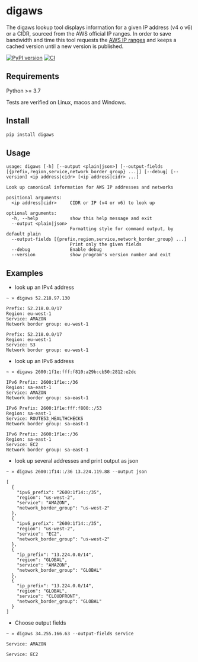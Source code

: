 # digaws

The digaws lookup tool displays information for a given IP address (v4 o v6) or a CIDR, sourced from the AWS official IP ranges.
In order to save bandwidth and time this tool requests the [AWS IP ranges](https://ip-ranges.amazonaws.com/ip-ranges.json) and keeps
a cached version until a new version is published.

[![PyPI version](https://badge.fury.io/py/digaws.svg)](https://pypi.org/project/digaws/)
[![CI](https://github.com/dcarrillo/digaws/workflows/CI/badge.svg)](https://github.com/dcarrillo/digaws/actions)

## Requirements

Python >= 3.7

Tests are verified on Linux, macos and Windows.

## Install

```bash
pip install digaws
```

## Usage

```text
usage: digaws [-h] [--output <plain|json>] [--output-fields [{prefix,region,service,network_border_group} ...]] [--debug] [--version] <ip address|cidr> [<ip address|cidr> ...]

Look up canonical information for AWS IP addresses and networks

positional arguments:
  <ip address|cidr>     CIDR or IP (v4 or v6) to look up

optional arguments:
  -h, --help            show this help message and exit
  --output <plain|json>
                        Formatting style for command output, by default plain
  --output-fields [{prefix,region,service,network_border_group} ...]
                        Print only the given fields
  --debug               Enable debug
  --version             show program's version number and exit
```

## Examples

- look up an IPv4 address

```text
~ » digaws 52.218.97.130

Prefix: 52.218.0.0/17
Region: eu-west-1
Service: AMAZON
Network border group: eu-west-1

Prefix: 52.218.0.0/17
Region: eu-west-1
Service: S3
Network border group: eu-west-1
```

- look up an IPv6 address

```text
~ » digaws 2600:1f1e:fff:f810:a29b:cb50:2812:e2dc

IPv6 Prefix: 2600:1f1e::/36
Region: sa-east-1
Service: AMAZON
Network border group: sa-east-1

IPv6 Prefix: 2600:1f1e:fff:f800::/53
Region: sa-east-1
Service: ROUTE53_HEALTHCHECKS
Network border group: sa-east-1

IPv6 Prefix: 2600:1f1e::/36
Region: sa-east-1
Service: EC2
Network border group: sa-east-1
```

- look up several addresses and print output as json

```text
~ » digaws 2600:1f14::/36 13.224.119.88 --output json

[
  {
    "ipv6_prefix": "2600:1f14::/35",
    "region": "us-west-2",
    "service": "AMAZON",
    "network_border_group": "us-west-2"
  },
  {
    "ipv6_prefix": "2600:1f14::/35",
    "region": "us-west-2",
    "service": "EC2",
    "network_border_group": "us-west-2"
  },
  {
    "ip_prefix": "13.224.0.0/14",
    "region": "GLOBAL",
    "service": "AMAZON",
    "network_border_group": "GLOBAL"
  },
  {
    "ip_prefix": "13.224.0.0/14",
    "region": "GLOBAL",
    "service": "CLOUDFRONT",
    "network_border_group": "GLOBAL"
  }
]
```

- Choose output fields

```text
~ » digaws 34.255.166.63 --output-fields service

Service: AMAZON

Service: EC2

```
